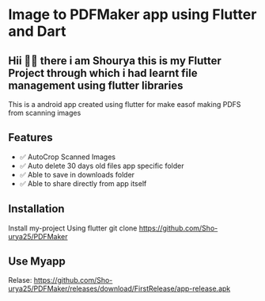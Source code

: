 
# Image to PDFMaker app using Flutter and Dart

## Hii 🙋‍♂️ there i am Shourya this is my Flutter Project through which i had learnt file management using flutter libraries

This is a android app created using flutter for make easof making PDFS from scanning images 




## Features

- ✅ AutoCrop Scanned Images
- ✅ Auto delete 30 days old files app specific folder
- ✅ Able to save in downloads folder
- ✅ Able to share directly from app itself


## Installation

Install my-project Using flutter
    git clone https://github.com/Sho-urya25/PDFMaker
## Use Myapp

Relase: https://github.com/Sho-urya25/PDFMaker/releases/download/FirstRelease/app-release.apk
